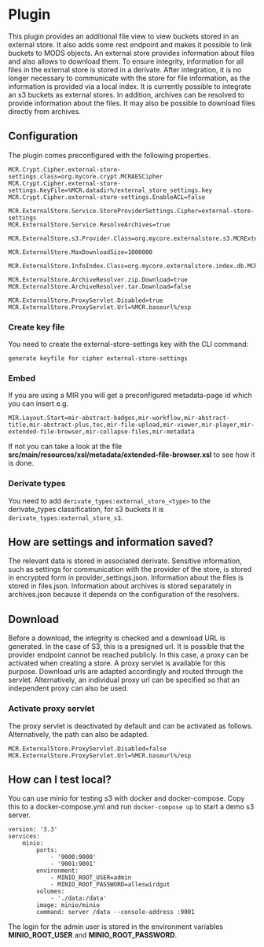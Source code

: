 # Plugin
This plugin provides an additional file view to view buckets stored in an external store.
It also adds some rest endpoint and makes it possible to link buckets to MODS objects.
An external store provides information about files and also allows to download them.
To ensure integrity, information for all files in the external store is stored in a derivate.
After integration, it is no longer necessary to communicate with the store for file information, as the information is provided via a local index.
It is currently possible to integrate an s3 buckets as external stores.
In addition, archives can be resolved to provide information about the files. It may also be possible to download files directly from archives.

## Configuration

The plugin comes preconfigured with the following properties. 
```
MCR.Crypt.Cipher.external-store-settings.class=org.mycore.crypt.MCRAESCipher
MCR.Crypt.Cipher.external-store-settings.KeyFile=%MCR.datadir%/external_store_settings.key
MCR.Crypt.Cipher.external-store-settings.EnableACL=false

MCR.ExternalStore.Service.StoreProviderSettings.Cipher=external-store-settings
MCR.ExternalStore.Service.ResolveArchives=true

MCR.ExternalStore.s3.Provider.Class=org.mycore.externalstore.s3.MCRExternalStoreS3Provider

MCR.ExternalStore.MaxDownloadSize=1000000

MCR.ExternalStore.InfoIndex.Class=org.mycore.externalstore.index.db.MCRExternalStoreDbStoreInfoIndex

MCR.ExternalStore.ArchiveResolver.zip.Download=true
MCR.ExternalStore.ArchiveResolver.tar.Download=false

MCR.ExternalStore.ProxyServlet.Disabled=true
MCR.ExternalStore.ProxyServlet.Url=%MCR.baseurl%/esp
```
### Create key file
You need to create the external-store-settings key with the CLI command:
```
generate keyfile for cipher external-store-settings
```
### Embed
If you are using a MIR you will get a preconfigured metadata-page id which you can insert e.g.
```
MIR.Layout.Start=mir-abstract-badges,mir-workflow,mir-abstract-title,mir-abstract-plus,toc,mir-file-upload,mir-viewer,mir-player,mir-extended-file-browser,mir-collapse-files,mir-metadata
```
If not you can take a look at the file **src/main/resources/xsl/metadata/extended-file-browser.xsl** to see how it is done.


### Derivate types
You need to add `derivate_types:external_store_<type>` to the derivate_types classification, for s3 buckets it is `derivate_types:external_store_s3`.

## How are settings and information saved?
The relevant data is stored in associated derivate.
Sensitive information, such as settings for communication with the provider of the store, is stored in encrypted form in provider_settings.json.
Information about the files is stored in files.json.
Information about archives is stored separately in archives.json because it depends on the configuration of the resolvers.

## Download
Before a download, the integrity is checked and a download URL is generated.
In the case of S3, this is a presigned url.
It is possible that the provider endpoint cannot be reached publicly.
In this case, a proxy can be activated when creating a store.
A proxy servlet is available for this purpose.
Download urls are adapted accordingly and routed through the servlet.
Alternatively, an individual proxy url can be specified so that an independent proxy can also be used.

### Activate proxy servlet
The proxy servlet is deactivated by default and can be activated as follows.
Alternatively, the path can also be adapted.
```
MCR.ExternalStore.ProxyServlet.Disabled=false
MCR.ExternalStore.ProxyServlet.Url=%MCR.baseurl%/esp
```


## How can I test local?
You can use minio for testing s3 with docker and docker-compose.
Copy this to a docker-compose.yml and run `docker-compose up` to start a demo s3 server.
```
version: '3.3'
services:
    minio:
        ports:
            - '9000:9000'
            - '9001:9001'
        environment:
            - MINIO_ROOT_USER=admin
            - MINIO_ROOT_PASSWORD=alleswirdgut
        volumes:
            - './data:/data'
        image: minio/minio
        command: server /data --console-address :9001

```

The login for the admin user is stored in the environment variables **MINIO_ROOT_USER** and **MINIO_ROOT_PASSWORD**.
